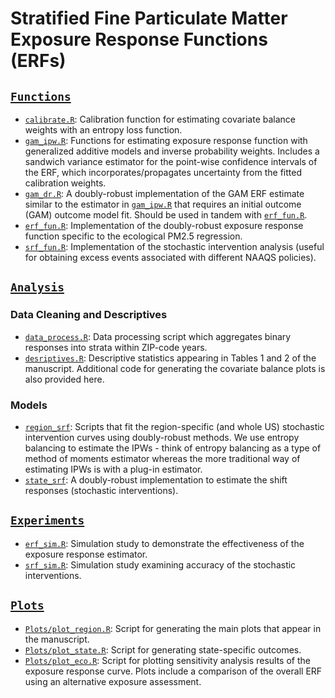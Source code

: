 Stratified Fine Particulate Matter Exposure Response Functions (ERFs)
=====================================================================

## [`Functions`](https://github.com/kevjosey/causal-eco/tree/main/Functions)

- [`calibrate.R`](https://github.com/kevjosey/causal-eco/tree/main/Functions/calibrate.R): Calibration function for estimating covariate balance weights with an entropy loss function.
- [`gam_ipw.R`](https://github.com/kevjosey/causal-eco/tree/main/Functions/gam_ipw.R): Functions for estimating exposure response function with generalized additive models and inverse probability weights. Includes a sandwich variance estimator for the point-wise confidence intervals of the ERF, which incorporates/propagates uncertainty from the fitted calibration weights.
- [`gam_dr.R`](https://github.com/kevjosey/causal-eco/tree/main/Functions/gam_dr.R):  A doubly-robust implementation of the GAM ERF estimate similar to the estimator in [`gam_ipw.R`](https://github.com/kevjosey/causal-eco/tree/main/Functions/gam_ipw.R) that requires an initial outcome (GAM) outcome model fit. Should be used in tandem with [`erf_fun.R`](https://github.com/kevjosey/causal-eco/tree/main/Functions/erf_fun.R).
-  [`erf_fun.R`](https://github.com/kevjosey/causal-eco/tree/main/Functions/erf_fun.R): Implementation of the doubly-robust exposure response function specific to the ecological PM2.5 regression.
-  [`srf_fun.R`](https://github.com/kevjosey/causal-eco/tree/main/Functions/srf_fun.R): Implementation of the stochastic intervention analysis (useful for obtaining excess events associated with different NAAQS policies).

## [`Analysis`](https://github.com/kevjosey/causal-eco/tree/main/Analysis/)

### Data Cleaning and Descriptives

- [`data_process.R`](https://github.com/kevjosey/causal-eco/tree/main/Analysis/data_process.R): Data processing script which aggregates binary responses into strata within ZIP-code years.
- [`desriptives.R`](https://github.com/kevjosey/causal-eco/tree/main/Analysis/descriptives.R): Descriptive statistics appearing in Tables 1 and 2 of the manuscript. Additional code for generating the covariate balance plots is also provided here.

### Models

- [`region_srf`](https://github.com/kevjosey/causal-eco/tree/main/Analysis/region_srf.R): Scripts that fit the region-specific (and whole US) stochastic intervention curves using doubly-robust methods. We use entropy balancing to estimate the IPWs - think of entropy balancing as a type of method of moments estimator whereas the more traditional way of estimating IPWs is with a plug-in estimator.
- [`state_srf`](https://github.com/kevjosey/causal-eco/tree/main/Analysis/state_srf.R): A doubly-robust implementation to estimate the shift responses (stochastic interventions).

## [`Experiments`](https://github.com/kevjosey/causal-eco/tree/main/Experiments/)

-  [`erf_sim.R`](https://github.com/kevjosey/causal-eco/tree/main/Experiments/erf_sim.R): Simulation study to demonstrate the effectiveness of the exposure response estimator.
-  [`srf_sim.R`](https://github.com/kevjosey/causal-eco/tree/main/Experiments/srf_sim.R): Simulation study examining accuracy of the stochastic interventions.

## [`Plots`](https://github.com/kevjosey/causal-eco/tree/main/Plots/)

- [`Plots/plot_region.R`](https://github.com/kevjosey/causal-eco/tree/main/Analysis/Plots/plot_region.R): Script for generating the main plots that appear in the manuscript.
- [`Plots/plot_state.R`](https://github.com/kevjosey/causal-eco/tree/main/Analysis/Plots/plot_state.R): Script for generating state-specific outcomes.
- [`Plots/plot_eco.R`](https://github.com/kevjosey/causal-eco/tree/main/Analysis/Plots/plot_eco.R): Script for plotting sensitivity analysis results of the exposure response curve. Plots include a comparison of the overall ERF using an alternative exposure assessment.
